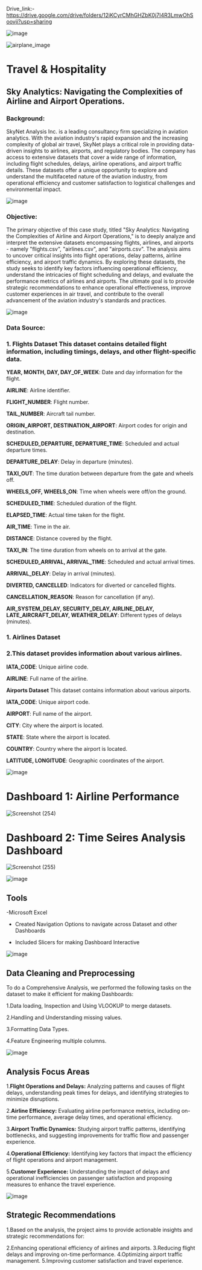Drive_link:-https://drive.google.com/drive/folders/12jKCyrCMhGHZbK0j7I4R3LmwOhSoovji?usp=sharing

![image](https://github.com/user-attachments/assets/ea5611a8-747a-490f-bd80-a66caa44dd96)

![airplane_image](https://github.com/user-attachments/assets/bc304938-5e20-42c4-8603-9d39d0feb5e3)



<h1>Travel & Hospitality</h1>
<h2> Sky Analytics: Navigating the Complexities of Airline and Airport Operations.</h2>

### Background:

SkyNet Analysis Inc. is a leading consultancy firm specializing in aviation analytics. With the aviation industry's rapid expansion and the increasing complexity of global air travel, SkyNet plays a critical role in providing data-driven insights to airlines, airports, and regulatory bodies. The company has access to extensive datasets that cover a wide range of information, including flight schedules, delays, airline operations, and airport traffic details. These datasets offer a unique opportunity to explore and understand the multifaceted nature of the aviation industry, from operational efficiency and customer satisfaction to logistical challenges and environmental impact.

![image](https://github.com/user-attachments/assets/ea5611a8-747a-490f-bd80-a66caa44dd96)

### Objective:

The primary objective of this case study, titled "Sky Analytics: Navigating the Complexities of Airline and Airport Operations," is to deeply analyze and interpret the extensive datasets encompassing flights, airlines, and airports - namely "flights.csv", "airlines.csv", and "airports.csv". The analysis aims to uncover critical insights into flight operations, delay patterns, airline efficiency, and airport traffic dynamics. By exploring these datasets, the study seeks to identify key factors influencing operational efficiency, understand the intricacies of flight scheduling and delays, and evaluate the performance metrics of airlines and airports. The ultimate goal is to provide strategic recommendations to enhance operational effectiveness, improve customer experiences in air travel, and contribute to the overall advancement of the aviation industry's standards and practices.

![image](https://github.com/user-attachments/assets/9d4cc844-3772-4856-8d79-4a0389c0c568)

### Data Source:

### 1. Flights Dataset This dataset contains detailed flight information, including timings, delays, and other flight-specific data.

**YEAR, MONTH, DAY, DAY_OF_WEEK**: Date and day information for the flight.

**AIRLINE**: Airline identifier.

**FLIGHT_NUMBER**: Flight number.

**TAIL_NUMBER**: Aircraft tail number.

**ORIGIN_AIRPORT, DESTINATION_AIRPORT**: Airport codes for origin and destination.

**SCHEDULED_DEPARTURE, DEPARTURE_TIME**: Scheduled and actual departure times.

**DEPARTURE_DELAY**: Delay in departure (minutes).

**TAXI_OUT**: The time duration between departure from the gate and wheels off.

**WHEELS_OFF, WHEELS_ON**: Time when wheels were off/on the ground.

**SCHEDULED_TIME**: Scheduled duration of the flight.

**ELAPSED_TIME**: Actual time taken for the flight.

**AIR_TIME**: Time in the air.

**DISTANCE**: Distance covered by the flight.

**TAXI_IN**: The time duration from wheels on to arrival at the gate.

**SCHEDULED_ARRIVAL, ARRIVAL_TIME**: Scheduled and actual arrival times.

**ARRIVAL_DELAY**: Delay in arrival (minutes).

**DIVERTED, CANCELLED**: Indicators for diverted or cancelled flights.

**CANCELLATION_REASON**: Reason for cancellation (if any).

**AIR_SYSTEM_DELAY, SECURITY_DELAY, AIRLINE_DELAY, LATE_AIRCRAFT_DELAY, WEATHER_DELAY**: Different types of delays (minutes).

### 1. Airlines Dataset

### 2.This dataset provides information about various airlines.

**IATA_CODE**: Unique airline code.

**AIRLINE**: Full name of the airline.

**Airports Dataset** This dataset contains information about various airports.

**IATA_CODE**: Unique airport code.

**AIRPORT**: Full name of the airport.

**CITY**: City where the airport is located.

**STATE**: State where the airport is located.

**COUNTRY**: Country where the airport is located.

**LATITUDE, LONGITUDE**: Geographic coordinates of the airport.

![image](https://github.com/user-attachments/assets/9c88bc3d-c95d-498f-86ac-252b9745cd63)

<h1>Dashboard 1: Airline Performance</h1>

![Screenshot (254)](https://github.com/user-attachments/assets/bfceceae-6630-4e11-96b8-d5d511d6106c)

<h1>Dashboard 2: Time Seires Analysis Dashboard</h1>

![Screenshot (255)](https://github.com/user-attachments/assets/31421bac-74ba-46df-b48e-7f1eb5ca71b7)

![image](https://github.com/user-attachments/assets/9a17911e-5ccc-4076-ad47-a72e12975872)

<h2>Tools</h2>

-Microsoft Excel

- Created Navigation Options to navigate across Dataset and other Dashboards
  
- Included Slicers for making Dashboard Interactive
 
![image](https://github.com/user-attachments/assets/0afb6c51-4a8b-4754-a32c-45624fb83ece)

<h2>Data Cleaning and Preprocessing</h2>

To do a Comprehensive Analysis, we performed the following tasks on the dataset to make it efficient for making Dashboards:

1.Data loading, Inspection and Using VLOOKUP to merge datasets.

2.Handling and Understanding missing values.

3.Formatting Data Types.

4.Feature Engineering multiple columns.

 ![image](https://github.com/user-attachments/assets/0afb6c51-4a8b-4754-a32c-45624fb83ece)
 
<h2>Analysis Focus Areas</h2>

1.**Flight Operations and Delays:** Analyzing patterns and causes of flight delays, understanding peak times for delays, and identifying strategies to minimize disruptions.

2.**Airline Efficiency:** Evaluating airline performance metrics, including on-time performance, average delay times, and operational efficiency.

3.**Airport Traffic Dynamics:** Studying airport traffic patterns, identifying bottlenecks, and suggesting improvements for traffic flow and 
passenger experience.

4.**Operational Efficiency:** Identifying key factors that impact the efficiency of flight operations and airport management.

5.**Customer Experience:** Understanding the impact of delays and operational inefficiencies on passenger satisfaction and proposing measures to enhance the travel experience.

![image](https://github.com/user-attachments/assets/0afb6c51-4a8b-4754-a32c-45624fb83ece)

<h2>Strategic Recommendations</h2>

1.Based on the analysis, the project aims to provide actionable insights and strategic recommendations for:

2.Enhancing operational efficiency of airlines and airports.
3.Reducing flight delays and improving on-time performance.
4.Optimizing airport traffic management.
5.Improving customer satisfaction and travel experience.

